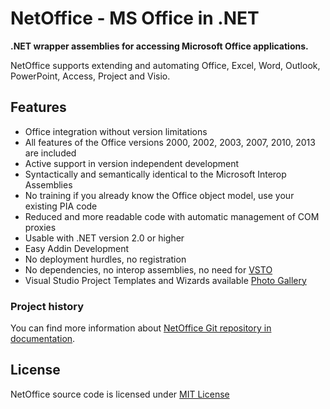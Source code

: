 # NetOffice - MS Office in .NET

**.NET wrapper assemblies for accessing Microsoft Office applications.**

NetOffice supports extending and automating Office, Excel, Word, Outlook,
PowerPoint, Access, Project and Visio.

## Features

* Office integration without version limitations
* All features of the Office versions 2000, 2002, 2003, 2007, 2010, 2013 are included
* Active support in version independent development
* Syntactically and semantically identical to the Microsoft Interop Assemblies
* No training if you already know the Office object model, use your existing PIA code
* Reduced and more readable code with automatic management of COM proxies
* Usable with .NET version 2.0 or higher
* Easy Addin Development
* No deployment hurdles, no registration
* No dependencies, no interop assemblies, no need for [VSTO][VSTO]
* Visual Studio Project Templates and Wizards available [Photo Gallery][NetOffice Photo Gallery]

### Project history

You can find more information about [NetOffice Git repository in documentation](Documentation/History.md).

## License

NetOffice source code is licensed under [MIT License](LICENSE.txt)


[VSTO]: http://msdn.microsoft.com/en-us/library/jj620922.aspx
[NetOffice Photo Gallery]: http://netoffice.codeplex.com/wikipage?title=ProjectWizardScreenshots_English